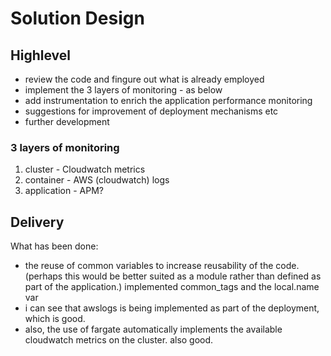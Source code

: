 # Solution Design

## Highlevel

- review the code and fingure out what is already employed
- implement the 3 layers of monitoring - as below
- add instrumentation to enrich the application performance monitoring
- suggestions for improvement of deployment mechanisms etc
- further development

### 3 layers of monitoring

1. cluster - Cloudwatch metrics
1. container - AWS (cloudwatch) logs
1. application - APM?

## Delivery

What has been done:

- the reuse of common variables to increase reusability of the code. (perhaps this would be better suited as a module rather than defined as part of the application.) implemented common_tags and the local.name var
- i can see that awslogs is being implemented as part of the deployment, which is good.
- also, the use of fargate automatically implements the available cloudwatch metrics on the cluster. also good.
